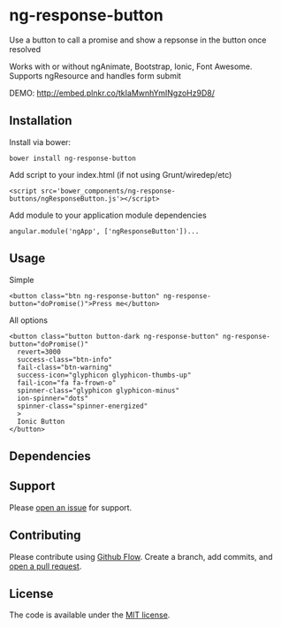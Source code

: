 # ng-response-button

Use a button to call a promise and show a repsonse in the button once resolved

Works with or without ngAnimate, Bootstrap, Ionic, Font Awesome. Supports ngResource and handles form submit

DEMO: http://embed.plnkr.co/tkIaMwnhYmINgzoHz9D8/

## Installation

Install via bower:

```bower install ng-response-button```

Add script to your index.html (if not using Grunt/wiredep/etc)

```<script src='bower_components/ng-response-buttons/ngResponseButton.js'></script>```

Add module to your application module dependencies

```angular.module('ngApp', ['ngResponseButton'])...```

## Usage


Simple


```
<button class="btn ng-response-button" ng-response-button="doPromise()">Press me</button>
```

All options
```
<button class="button button-dark ng-response-button" ng-response-button="doPromise()"
  revert=3000
  success-class="btn-info"
  fail-class="btn-warning"
  success-icon="glyphicon glyphicon-thumbs-up"
  fail-icon="fa fa-frown-o"
  spinner-class="glyphicon glyphicon-minus"
  ion-spinner="dots" 
  spinner-class="spinner-energized"
  >
  Ionic Button
</button>
```

## Dependencies

## Support

Please [open an issue](https://github.com/christurnbull/ng-response-button/issues/new) for support.

## Contributing

Please contribute using [Github Flow](https://guides.github.com/introduction/flow/). Create a branch, add commits, and [open a pull request](https://github.com/christurnbull/ng-response-button/compare/).

## License

The code is available under the [MIT license](LICENSE.txt).
